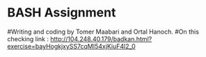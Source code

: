 # BASH Assignment

#Writing and coding by Tomer Maabari and Ortal Hanoch.
#On this checking link : http://104.248.40.179/badkan.html?exercise=bayHogkjxySS7cqMI54xjKiuF4l2_0
